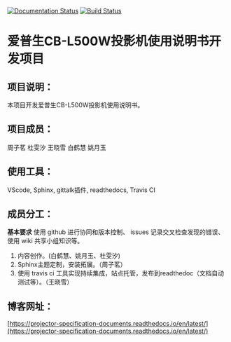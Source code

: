 [![Documentation Status](https://readthedocs.org/projects/projector-specification-documents/badge/?version=latest)](https://projector-specification-documents.readthedocs.io/en/latest/?badge=latest)
[![Build Status](https://travis-ci.org/zjl123001/Projector-Specification-Documents.svg?branch=main)](https://travis-ci.org/zjl123001/Projector-Specification-Documents)
# 爱普生CB-L500W投影机使用说明书开发项目
## 项目说明：
本项目开发爱普生CB-L500W投影机使用说明书。
## 项目成员：
周子茗 杜雯汐 王晓雪 白鹤慧 姚月玉
## 使用工具：
VScode, Sphinx, gittalk插件, readthedocs, Travis CI
## 成员分工：
**基本要求** 使用 github 进行协同和版本控制、 issues 记录交叉检查发现的错误、 使用 wiki 共享小组知识等。
1. 内容创作。(白鹤慧、姚月玉、杜雯汐)
2. Sphinx主题定制，安装拓展。（周子茗）
3. 使用 travis ci 工具实现持续集成，站点托管，发布到readthedoc（文档自动测试等）。（王晓雪）
## 博客网址：
[https://projector-specification-documents.readthedocs.io/en/latest/](https://projector-specification-documents.readthedocs.io/en/latest/)
